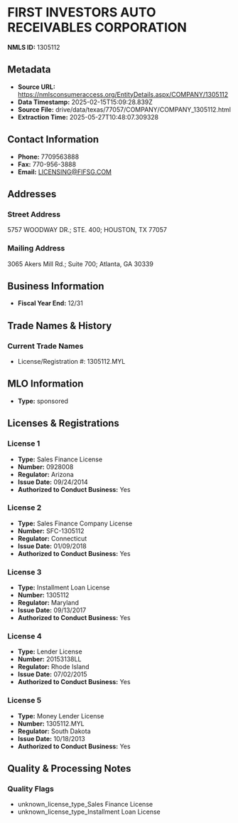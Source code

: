 # FIRST INVESTORS AUTO RECEIVABLES CORPORATION

**NMLS ID:** 1305112

## Metadata
- **Source URL:** https://nmlsconsumeraccess.org/EntityDetails.aspx/COMPANY/1305112
- **Data Timestamp:** 2025-02-15T15:09:28.839Z
- **Source File:** drive/data/texas/77057/COMPANY/COMPANY_1305112.html
- **Extraction Time:** 2025-05-27T10:48:07.309328

## Contact Information
- **Phone:** 7709563888
- **Fax:** 770-956-3888
- **Email:** LICENSING@FIFSG.COM

## Addresses
### Street Address
5757 WOODWAY DR.; STE. 400; HOUSTON, TX 77057

### Mailing Address
3065 Akers Mill Rd.; Suite 700; Atlanta, GA 30339

## Business Information
- **Fiscal Year End:** 12/31

## Trade Names & History
### Current Trade Names
- License/Registration #: 1305112.MYL

## MLO Information
- **Type:** sponsored

## Licenses & Registrations

### License 1
- **Type:** Sales Finance License
- **Number:** 0928008
- **Regulator:** Arizona
- **Issue Date:** 09/24/2014
- **Authorized to Conduct Business:** Yes

### License 2
- **Type:** Sales Finance Company License
- **Number:** SFC-1305112
- **Regulator:** Connecticut
- **Issue Date:** 01/09/2018
- **Authorized to Conduct Business:** Yes

### License 3
- **Type:** Installment Loan License
- **Number:** 1305112
- **Regulator:** Maryland
- **Issue Date:** 09/13/2017
- **Authorized to Conduct Business:** Yes

### License 4
- **Type:** Lender License
- **Number:** 20153138LL
- **Regulator:** Rhode Island
- **Issue Date:** 07/02/2015
- **Authorized to Conduct Business:** Yes

### License 5
- **Type:** Money Lender License
- **Number:** 1305112.MYL
- **Regulator:** South Dakota
- **Issue Date:** 10/18/2013
- **Authorized to Conduct Business:** Yes

## Quality & Processing Notes
### Quality Flags
- unknown_license_type_Sales Finance License
- unknown_license_type_Installment Loan License
